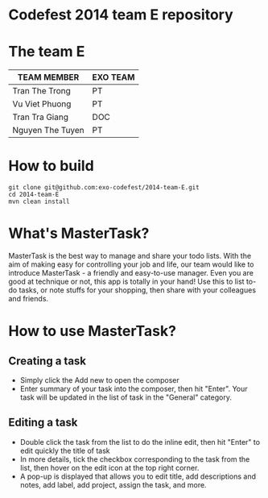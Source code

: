 Codefest 2014 team E repository
===========

# The team E

TEAM MEMBER | EXO TEAM
------------ | ------------- 
Tran The Trong | PT
Vu Viet Phuong | PT
Tran Tra Giang | DOC
Nguyen The Tuyen | PT

# How to build

	git clone git@github.com:exo-codefest/2014-team-E.git
	cd 2014-team-E
	mvn clean install
	
# What's MasterTask?
MasterTask is the best way to manage and share your todo lists. 
With the aim of making easy for controlling your job and life, our team would like to introduce MasterTask - a friendly and easy-to-use manager.
Even you are good at technique or not, this app is totally in your hand! Use this to list to-do tasks, or note stuffs for your shopping, then share with your colleagues and friends. 


# How to use MasterTask?

## Creating a task
* Simply click the Add new to open the composer
* Enter summary of your task into the composer, then hit "Enter". 
Your task will be updated in the list of task in the "General" category.

## Editing a task
* Double click the task from the list to do the inline edit, then hit "Enter" to edit quickly the title of task
* In more details, tick the checkbox corresponding to the task from the list, then hover on the edit icon at the top right corner. 
* A pop-up is displayed that allows you to edit title, add descriptions and notes, add label, add project, assign the task, and more.

